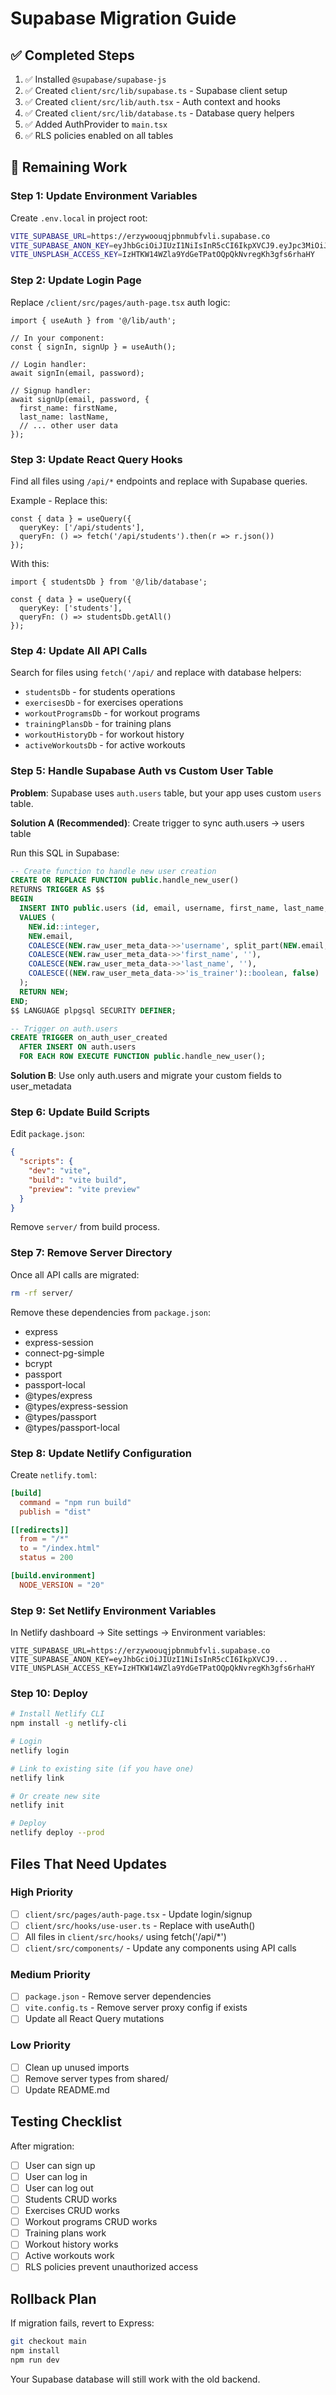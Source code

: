 # Supabase Migration Guide

## ✅ Completed Steps

1. ✅ Installed `@supabase/supabase-js`
2. ✅ Created `client/src/lib/supabase.ts` - Supabase client setup
3. ✅ Created `client/src/lib/auth.tsx` - Auth context and hooks
4. ✅ Created `client/src/lib/database.ts` - Database query helpers
5. ✅ Added AuthProvider to `main.tsx`
6. ✅ RLS policies enabled on all tables

## 🚧 Remaining Work

### Step 1: Update Environment Variables

Create `.env.local` in project root:
```bash
VITE_SUPABASE_URL=https://erzywoouqjpbnmubfvli.supabase.co
VITE_SUPABASE_ANON_KEY=eyJhbGciOiJIUzI1NiIsInR5cCI6IkpXVCJ9.eyJpc3MiOiJzdXBhYmFzZSIsInJlZiI6ImVyenlvb291cWpwYm5tdWJmdmxpIiwicm9sZSI6ImFub24iLCJpYXQiOjE3NTMyODQ5OTEsImV4cCI6MjA2ODg2MDk5MX0.-IA6cBtQkgQD0unf1NeHK62ZDOucNdiR5J1BLjoGm5I
VITE_UNSPLASH_ACCESS_KEY=IzHTKW14WZla9YdGeTPatOQpQkNvregKh3gfs6rhaHY
```

### Step 2: Update Login Page

Replace `/client/src/pages/auth-page.tsx` auth logic:

```tsx
import { useAuth } from '@/lib/auth';

// In your component:
const { signIn, signUp } = useAuth();

// Login handler:
await signIn(email, password);

// Signup handler:
await signUp(email, password, {
  first_name: firstName,
  last_name: lastName,
  // ... other user data
});
```

### Step 3: Update React Query Hooks

Find all files using `/api/*` endpoints and replace with Supabase queries.

Example - Replace this:
```tsx
const { data } = useQuery({
  queryKey: ['/api/students'],
  queryFn: () => fetch('/api/students').then(r => r.json())
});
```

With this:
```tsx
import { studentsDb } from '@/lib/database';

const { data } = useQuery({
  queryKey: ['students'],
  queryFn: () => studentsDb.getAll()
});
```

### Step 4: Update All API Calls

Search for files using `fetch('/api/` and replace with database helpers:

- `studentsDb` - for students operations
- `exercisesDb` - for exercises operations
- `workoutProgramsDb` - for workout programs
- `trainingPlansDb` - for training plans
- `workoutHistoryDb` - for workout history
- `activeWorkoutsDb` - for active workouts

### Step 5: Handle Supabase Auth vs Custom User Table

**Problem**: Supabase uses `auth.users` table, but your app uses custom `users` table.

**Solution A (Recommended)**: Create trigger to sync auth.users → users table

Run this SQL in Supabase:
```sql
-- Create function to handle new user creation
CREATE OR REPLACE FUNCTION public.handle_new_user()
RETURNS TRIGGER AS $$
BEGIN
  INSERT INTO public.users (id, email, username, first_name, last_name, is_trainer)
  VALUES (
    NEW.id::integer,
    NEW.email,
    COALESCE(NEW.raw_user_meta_data->>'username', split_part(NEW.email, '@', 1)),
    COALESCE(NEW.raw_user_meta_data->>'first_name', ''),
    COALESCE(NEW.raw_user_meta_data->>'last_name', ''),
    COALESCE((NEW.raw_user_meta_data->>'is_trainer')::boolean, false)
  );
  RETURN NEW;
END;
$$ LANGUAGE plpgsql SECURITY DEFINER;

-- Trigger on auth.users
CREATE TRIGGER on_auth_user_created
  AFTER INSERT ON auth.users
  FOR EACH ROW EXECUTE FUNCTION public.handle_new_user();
```

**Solution B**: Use only auth.users and migrate your custom fields to user_metadata

### Step 6: Update Build Scripts

Edit `package.json`:
```json
{
  "scripts": {
    "dev": "vite",
    "build": "vite build",
    "preview": "vite preview"
  }
}
```

Remove `server/` from build process.

### Step 7: Remove Server Directory

Once all API calls are migrated:
```bash
rm -rf server/
```

Remove these dependencies from `package.json`:
- express
- express-session
- connect-pg-simple
- bcrypt
- passport
- passport-local
- @types/express
- @types/express-session
- @types/passport
- @types/passport-local

### Step 8: Update Netlify Configuration

Create `netlify.toml`:
```toml
[build]
  command = "npm run build"
  publish = "dist"

[[redirects]]
  from = "/*"
  to = "/index.html"
  status = 200

[build.environment]
  NODE_VERSION = "20"
```

### Step 9: Set Netlify Environment Variables

In Netlify dashboard → Site settings → Environment variables:
```
VITE_SUPABASE_URL=https://erzywoouqjpbnmubfvli.supabase.co
VITE_SUPABASE_ANON_KEY=eyJhbGciOiJIUzI1NiIsInR5cCI6IkpXVCJ9...
VITE_UNSPLASH_ACCESS_KEY=IzHTKW14WZla9YdGeTPatOQpQkNvregKh3gfs6rhaHY
```

### Step 10: Deploy

```bash
# Install Netlify CLI
npm install -g netlify-cli

# Login
netlify login

# Link to existing site (if you have one)
netlify link

# Or create new site
netlify init

# Deploy
netlify deploy --prod
```

## Files That Need Updates

### High Priority
- [ ] `client/src/pages/auth-page.tsx` - Update login/signup
- [ ] `client/src/hooks/use-user.ts` - Replace with useAuth()
- [ ] All files in `client/src/hooks/` using fetch('/api/*')
- [ ] `client/src/components/` - Update any components using API calls

### Medium Priority
- [ ] `package.json` - Remove server dependencies
- [ ] `vite.config.ts` - Remove server proxy config if exists
- [ ] Update all React Query mutations

### Low Priority
- [ ] Clean up unused imports
- [ ] Remove server types from shared/
- [ ] Update README.md

## Testing Checklist

After migration:
- [ ] User can sign up
- [ ] User can log in
- [ ] User can log out
- [ ] Students CRUD works
- [ ] Exercises CRUD works
- [ ] Workout programs CRUD works
- [ ] Training plans work
- [ ] Workout history works
- [ ] Active workouts work
- [ ] RLS policies prevent unauthorized access

## Rollback Plan

If migration fails, revert to Express:
```bash
git checkout main
npm install
npm run dev
```

Your Supabase database will still work with the old backend.
